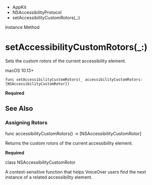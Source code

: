 

- AppKit
- NSAccessibilityProtocol
-  setAccessibilityCustomRotors(\_:) 

Instance Method

# setAccessibilityCustomRotors(\_:)

Sets the custom rotors of the current accessibility element.

macOS 10.13+

``` source
func setAccessibilityCustomRotors(_ accessibilityCustomRotors: [NSAccessibilityCustomRotor])
```

**Required**

## See Also

### Assigning Rotors

func accessibilityCustomRotors() -> [NSAccessibilityCustomRotor]

Returns the custom rotors of the current accessibility element.

**Required**

class NSAccessibilityCustomRotor

A context-sensitive function that helps VoiceOver users find the next instance of a related accessibility element.

